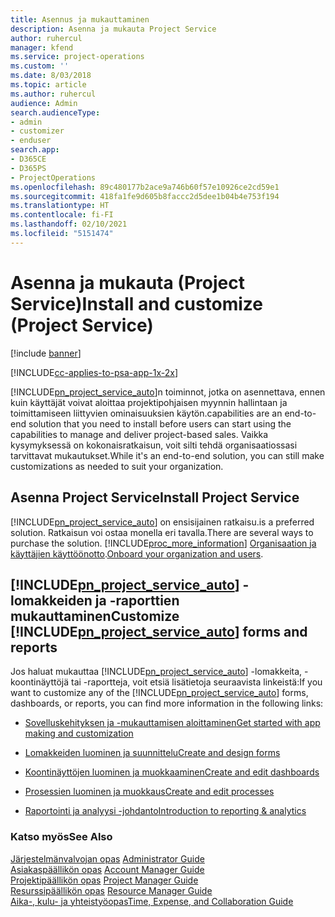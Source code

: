 ```yaml
---
title: Asennus ja mukauttaminen
description: Asenna ja mukauta Project Service
author: ruhercul
manager: kfend
ms.service: project-operations
ms.custom: ''
ms.date: 8/03/2018
ms.topic: article
ms.author: ruhercul
audience: Admin
search.audienceType:
- admin
- customizer
- enduser
search.app:
- D365CE
- D365PS
- ProjectOperations
ms.openlocfilehash: 89c480177b2ace9a746b60f57e10926ce2cd59e1
ms.sourcegitcommit: 418fa1fe9d605b8faccc2d5dee1b04b4e753f194
ms.translationtype: HT
ms.contentlocale: fi-FI
ms.lasthandoff: 02/10/2021
ms.locfileid: "5151474"
---
```

# <a name="install-and-customize-project-service"></a><span data-ttu-id="83db1-103">Asenna ja mukauta (Project Service)</span><span class="sxs-lookup"><span data-stu-id="83db1-103">Install and customize (Project Service)</span></span>

[!include [banner](../includes/psa-now-project-operations.md)]

[!INCLUDE[cc-applies-to-psa-app-1x-2x](../includes/cc-applies-to-psa-app-1x-2x.md)]

[!INCLUDE[pn_project_service_auto](../includes/pn-project-service-auto.md)]<span data-ttu-id="83db1-104">n toiminnot, jotka on asennettava, ennen kuin käyttäjät voivat aloittaa projektipohjaisen myynnin hallintaan ja toimittamiseen liittyvien ominaisuuksien käytön.</span><span class="sxs-lookup"><span data-stu-id="83db1-104">capabilities are an end-to-end solution that you need to install before users can start using the capabilities to manage and deliver project-based sales.</span></span> <span data-ttu-id="83db1-105">Vaikka kysymyksessä on kokonaisratkaisun, voit silti tehdä organisaatiossasi tarvittavat mukautukset.</span><span class="sxs-lookup"><span data-stu-id="83db1-105">While it's an end-to-end solution, you can still make customizations as needed to suit your organization.</span></span>  
<!-- TODO: I expect to find the information on how to get and install this here. Please find that and add it here. Same for Project Service.--> 
  
## <a name="install-project-service"></a><span data-ttu-id="83db1-106">Asenna Project Service</span><span class="sxs-lookup"><span data-stu-id="83db1-106">Install Project Service</span></span>  
 [!INCLUDE[pn_project_service_auto](../includes/pn-project-service-auto.md)] <span data-ttu-id="83db1-107">on ensisijainen ratkaisu.</span><span class="sxs-lookup"><span data-stu-id="83db1-107">is a preferred solution.</span></span> <span data-ttu-id="83db1-108">Ratkaisun voi ostaa monella eri tavalla.</span><span class="sxs-lookup"><span data-stu-id="83db1-108">There are several ways to purchase the solution.</span></span> [!INCLUDE[proc_more_information](../includes/proc-more-information.md)] <span data-ttu-id="83db1-109">[Organisaation ja käyttäjien käyttöönotto](https://docs.microsoft.com/dynamics365/customerengagement/on-premises/admin/onboard-your-organization-and-users-to-dynamics-365-online).</span><span class="sxs-lookup"><span data-stu-id="83db1-109">[Onboard your organization and users](https://docs.microsoft.com/dynamics365/customerengagement/on-premises/admin/onboard-your-organization-and-users-to-dynamics-365-online).</span></span>  
  
## <a name="customize-pn_project_service_auto-forms-and-reports"></a><span data-ttu-id="83db1-110">[!INCLUDE[pn_project_service_auto](../includes/pn-project-service-auto.md)] -lomakkeiden ja -raporttien mukauttaminen</span><span class="sxs-lookup"><span data-stu-id="83db1-110">Customize [!INCLUDE[pn_project_service_auto](../includes/pn-project-service-auto.md)] forms and reports</span></span>  
 <span data-ttu-id="83db1-111">Jos haluat mukauttaa [!INCLUDE[pn_project_service_auto](../includes/pn-project-service-auto.md)] -lomakkeita, -koontinäyttöjä tai -raportteja, voit etsiä lisätietoja seuraavista linkeistä:</span><span class="sxs-lookup"><span data-stu-id="83db1-111">If you want to customize any of the [!INCLUDE[pn_project_service_auto](../includes/pn-project-service-auto.md)] forms, dashboards, or reports, you can find more information in the following links:</span></span>  
  
- [<span data-ttu-id="83db1-112">Sovelluskehityksen ja -mukauttamisen aloittaminen</span><span class="sxs-lookup"><span data-stu-id="83db1-112">Get started with app making and customization</span></span>](https://docs.microsoft.com/dynamics365/customerengagement/on-premises/customize/getting-started-customization)  
  
- [<span data-ttu-id="83db1-113">Lomakkeiden luominen ja suunnittelu</span><span class="sxs-lookup"><span data-stu-id="83db1-113">Create and design forms</span></span>](https://docs.microsoft.com/dynamics365/customerengagement/on-premises/customize/create-design-forms)  
  
- [<span data-ttu-id="83db1-114">Koontinäyttöjen luominen ja muokkaaminen</span><span class="sxs-lookup"><span data-stu-id="83db1-114">Create and edit dashboards</span></span>](https://docs.microsoft.com/dynamics365/customerengagement/on-premises/customize/create-edit-dashboards)  
  
- [<span data-ttu-id="83db1-115">Prosessien luominen ja muokkaus</span><span class="sxs-lookup"><span data-stu-id="83db1-115">Create and edit processes</span></span>](https://docs.microsoft.com/dynamics365/customerengagement/on-premises/customize/guide-staff-through-common-tasks-processes)  
  
- [<span data-ttu-id="83db1-116">Raportointi ja analyysi -johdanto</span><span class="sxs-lookup"><span data-stu-id="83db1-116">Introduction to reporting & analytics</span></span>](https://docs.microsoft.com/dynamics365/customerengagement/on-premises/analytics/reporting-analytics-with-dynamics-365)  
  
### <a name="see-also"></a><span data-ttu-id="83db1-117">Katso myös</span><span class="sxs-lookup"><span data-stu-id="83db1-117">See Also</span></span>  
 <span data-ttu-id="83db1-118">[Järjestelmänvalvojan opas](../psa/admin-guide.md) </span><span class="sxs-lookup"><span data-stu-id="83db1-118">[Administrator Guide](../psa/admin-guide.md) </span></span>  
 <span data-ttu-id="83db1-119">[Asiakaspäällikön opas](../psa/account-manager-guide.md) </span><span class="sxs-lookup"><span data-stu-id="83db1-119">[Account Manager Guide](../psa/account-manager-guide.md) </span></span>  
 <span data-ttu-id="83db1-120">[Projektipäällikön opas](../psa/project-manager-guide.md) </span><span class="sxs-lookup"><span data-stu-id="83db1-120">[Project Manager Guide](../psa/project-manager-guide.md) </span></span>  
 <span data-ttu-id="83db1-121">[Resurssipäällikön opas](../psa/resource-manager-guide.md) </span><span class="sxs-lookup"><span data-stu-id="83db1-121">[Resource Manager Guide](../psa/resource-manager-guide.md) </span></span>  
 [<span data-ttu-id="83db1-122">Aika-, kulu- ja yhteistyöopas</span><span class="sxs-lookup"><span data-stu-id="83db1-122">Time, Expense, and Collaboration Guide</span></span>](../psa/time-expense-collaboration-guide.md)
